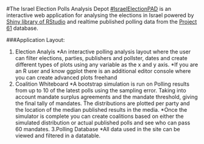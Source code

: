 #The Israel Election Polls Analysis Depot [#IsraelElectionPAD](https://twitter.com/hashtag/IsraelElectionPAD?src=hash) is an interactive web application for analysing the elections in Israel powered by [Shiny library of RStudio](http://shiny.rstudio.com/) and realtime published polling data from the [Project 61](http://infomeyda.com/) database.

###Application Layout:
1. Election Analyis
  *An interactive polling analysis layout where the user can filter elections, parties, publishers and pollster, dates and create different types of plots using any variable as the x and y axis.
  *If you are an R user and know ggplot there is an additional editor console where you can create advanced plots freehand
2. Coalition Whiteboard
  *A bootstrap simulation is run on Polling results from up to 10 of the latest polls using the sampling error. Taking into account mandate surplus agreements and the mandate threshold, giving the final tally of mandates. The distributions are plotted per party and the location of the median published results in the media.
  *Once the simulator is complete you can create coalitions based on either the simulated distribution or actual published polls and see who can pass 60 mandates.
3.Polling Database
  *All data used in the site can be viewed and filtered in a datatable.